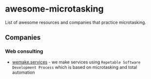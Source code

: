 # awesome-microtasking

List of awesome resources and companies that practice microtasking.


## Companies

### Web consulting

- [wemake.services](https://wemake.services/meta/) - we make services using `Repetable Software Development Process` which is based on microtasking and total automation
